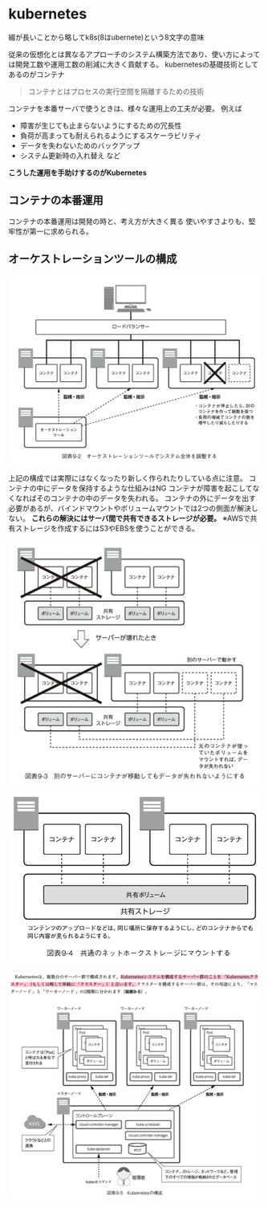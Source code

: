 # kubernetes

綴が長いことから略してk8s(8はubernete)という8文字の意味

従来の仮想化とは異なるアプローチのシステム構築方法であり、使い方によっては開発工数や運用工数の削減に大きく貢献する。
kubernetesの基礎技術としてあるのがコンテナ

>コンテナとはプロセスの実行空間を隔離するための技術

コンテナを本番サーバで使うときは、様々な運用上の工夫が必要。
例えば

- 障害が生じても止まらないようにするための冗長性
- 負荷が高まっても耐えられるようにするスケーラビリティ
- データを失わないためのバックアップ
- システム更新時の入れ替え
など

**こうした運用を手助けするのがKubernetes**

## コンテナの本番運用

コンテナの本番運用は開発の時と、考え方が大きく異る
使いやすさよりも、堅牢性が第一に求められる。

## オーケストレーションツールの構成

![参考URL](image/オーケストレーション.png)

上記の構成では実際にはなくなったり新しく作られたりしている点に注意。
コンテナの中にデータを保持するような仕組みはNG
コンテナが障害を起こしてなくなればそのコンテナの中のデータを失われる。
コンテナの外にデータを出す必要があるが、バインドマウントやボリュームマウントでは2つの側面が解決しない。
**これらの解決にはサーバ間で共有できるストレージが必要。**
※AWSで共有ストレージを作成するにはS3やEBSを使うことができる。

![別のサーバにコンテナが移動してもデータが失われないようにする](image/別サーバ.png)
![共通のネットワークストレージにマウントする](image/共通.png)

![kubernetesの構成](image/構成.png)
